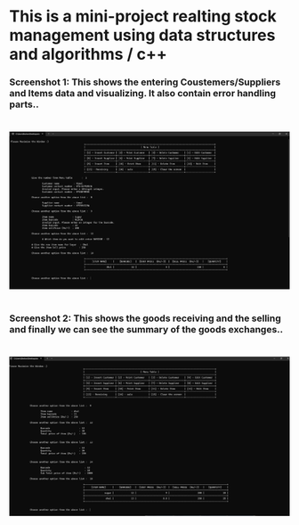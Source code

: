 # This is a mini-project realting stock management using data structures and algorithms / c++
### Screenshot 1: This shows the entering Coustemers/Suppliers and Items data and visualizing. It also contain error handling parts..
#
![Description of Screenshot 1](https://github.com/Deshan-Lokuge01/stockManagement/blob/master/Sample_Screens_shot_01_with_error_handling.png?raw=true)
#
### Screenshot 2: This shows the goods receiving and the selling and finally we can see the summary of the goods exchanges..
#
![Description of Screenshot 1](https://github.com/Deshan-Lokuge01/stockManagement/blob/master/Sample_Screen_shot_02_after_Receiving_and_Selling.png?raw=true)
#



